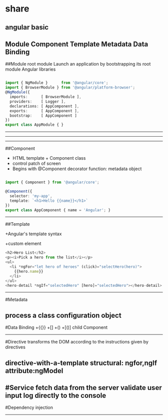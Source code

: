 # share
angular basic
---------------------------------------
Module
Component
Template
Metadata
Data Binding
---------------------------------------
##Module
root module
Launch an application by bootstrapping its root module
Angular libraries
```typeScript

import { NgModule }      from '@angular/core';
import { BrowserModule } from '@angular/platform-browser';
@NgModule({
  imports:      [ BrowserModule ],
  providers:    [ Logger ],
  declarations: [ AppComponent ],
  exports:      [ AppComponent ],
  bootstrap:    [ AppComponent ]
})
export class AppModule { }

```
---------------------------------------
---------------------------------------
---------------------------------------

##Component

+ HTML template + Component class
+ control patch of screen
+ Begins with @Component decorator function: metadata object

```typeScript

import { Component } from '@angular/core';

@Component({
  selector: 'my-app',
  template: `<h1>Hello {{name}}</h1>`
})
export class AppComponent { name = 'Angular'; }

```
---------------------------------------
##Template

+Angular's template syntax

+custom element

```typeScript
<h2>Hero List</h2>
<p><i>Pick a hero from the list</i></p>
<ul>
  <li *ngFor="let hero of heroes" (click)="selectHero(hero)">
    {{hero.name}}
  </li>
</ul>
<hero-detail *ngIf="selectedHero" [hero]="selectedHero"></hero-detail>
```

---------------------------------------
#Metadata

process a class
configuration object
---------------------------------------
#Data Binding
+{{}}
+[]
+()
+[()] child Component

---------------------------------------
#Directive
transforms the DOM according to the instructions given by directives

directive-with-a-template
structural: ngfor,ngIf
attribute:ngModel
---------------------------------------
#Service
fetch data from the server
validate user input
log directly to the console
---------------------------------------
#Dependency injection

---------------------------------------

